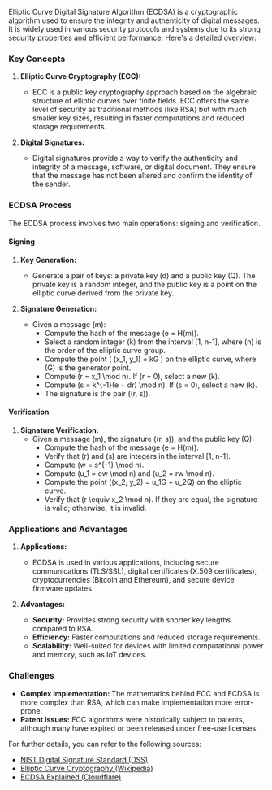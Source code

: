 Elliptic Curve Digital Signature Algorithm (ECDSA) is a cryptographic algorithm used to ensure the integrity and authenticity of digital messages. It is widely used in various security protocols and systems due to its strong security properties and efficient performance. Here's a detailed overview:

### Key Concepts

1. **Elliptic Curve Cryptography (ECC):**
   - ECC is a public key cryptography approach based on the algebraic structure of elliptic curves over finite fields. ECC offers the same level of security as traditional methods (like RSA) but with much smaller key sizes, resulting in faster computations and reduced storage requirements.

2. **Digital Signatures:**
   - Digital signatures provide a way to verify the authenticity and integrity of a message, software, or digital document. They ensure that the message has not been altered and confirm the identity of the sender.

### ECDSA Process

The ECDSA process involves two main operations: signing and verification.

#### Signing
1. **Key Generation:**
   - Generate a pair of keys: a private key (d) and a public key (Q). The private key is a random integer, and the public key is a point on the elliptic curve derived from the private key.

2. **Signature Generation:**
   - Given a message \(m\):
     - Compute the hash of the message \(e = H(m)\).
     - Select a random integer \(k\) from the interval [1, n-1], where \(n\) is the order of the elliptic curve group.
     - Compute the point \( (x_1, y_1) = kG \) on the elliptic curve, where \(G\) is the generator point.
     - Compute \(r = x_1 \mod n\). If \(r = 0\), select a new \(k\).
     - Compute \(s = k^{-1}(e + dr) \mod n\). If \(s = 0\), select a new \(k\).
     - The signature is the pair \((r, s)\).

#### Verification
1. **Signature Verification:**
   - Given a message \(m\), the signature \((r, s)\), and the public key \(Q\):
     - Compute the hash of the message \(e = H(m)\).
     - Verify that \(r\) and \(s\) are integers in the interval [1, n-1].
     - Compute \(w = s^{-1} \mod n\).
     - Compute \(u_1 = ew \mod n\) and \(u_2 = rw \mod n\).
     - Compute the point \((x_2, y_2) = u_1G + u_2Q\) on the elliptic curve.
     - Verify that \(r \equiv x_2 \mod n\). If they are equal, the signature is valid; otherwise, it is invalid.

### Applications and Advantages

1. **Applications:**
   - ECDSA is used in various applications, including secure communications (TLS/SSL), digital certificates (X.509 certificates), cryptocurrencies (Bitcoin and Ethereum), and secure device firmware updates.

2. **Advantages:**
   - **Security:** Provides strong security with shorter key lengths compared to RSA.
   - **Efficiency:** Faster computations and reduced storage requirements.
   - **Scalability:** Well-suited for devices with limited computational power and memory, such as IoT devices.

### Challenges

- **Complex Implementation:** The mathematics behind ECC and ECDSA is more complex than RSA, which can make implementation more error-prone.
- **Patent Issues:** ECC algorithms were historically subject to patents, although many have expired or been released under free-use licenses.

For further details, you can refer to the following sources:
- [NIST Digital Signature Standard (DSS)](https://nvlpubs.nist.gov/nistpubs/FIPS/NIST.FIPS.186-4.pdf)
- [Elliptic Curve Cryptography (Wikipedia)](https://en.wikipedia.org/wiki/Elliptic-curve_cryptography)
- [ECDSA Explained (Cloudflare)](https://blog.cloudflare.com/ecdsa-the-digital-signature-algorithm-of-a-better-internet/)
